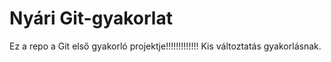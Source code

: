 # Nyári Git-gyakorlat
Ez a repo a Git első gyakorló projektje!!!!!!!!!!!!!
Kis változtatás gyakorlásnak.